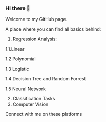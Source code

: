 ### Hi there 👋

Welcome to my GitHub page.

A place where you can find all basics behind:
1. Regression Analysis:

  1.1.Linear
  
  1.2 Polynomial
  
  1.3 Logistic
  
  1.4 Decision Tree and Random Forrest
  
  1.5 Neural Network
  
2. Classification Tasks
2. Computer Vision

Connect with me on these platforms

